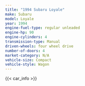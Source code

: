 ```yaml
---
title: "1994 Subaru Loyale"
make: Subaru
model: Loyale
year: 1994
engine-fuel-type: regular unleaded
engine-hp: 90
engine-cylinders: 4
transmission-type: Manual
driven-wheels: four wheel drive
number-of-doors: 4
market-category: N/A
vehicle-size: Compact
vehicle-style: Wagon
---
```


{{< car_info >}}

